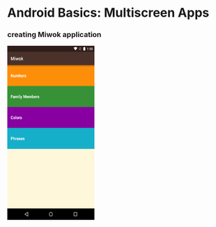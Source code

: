 # Android Basics: Multiscreen Apps
### creating Miwok application 
<img src="miwoksc1.png" width=200 height=400/>
